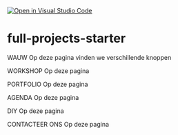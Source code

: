 [![Open in Visual Studio Code](https://classroom.github.com/assets/open-in-vscode-f059dc9a6f8d3a56e377f745f24479a46679e63a5d9fe6f495e02850cd0d8118.svg)](https://classroom.github.com/online_ide?assignment_repo_id=6724726&assignment_repo_type=AssignmentRepo)
# full-projects-starter

WAUW
Op deze pagina vinden we verschillende knoppen 

WORKSHOP
Op deze pagina

PORTFOLIO
Op deze pagina

AGENDA
Op deze pagina

DIY
Op deze pagina

CONTACTEER ONS
Op deze pagina